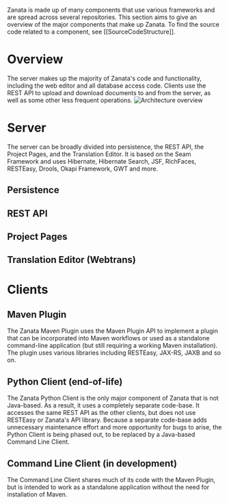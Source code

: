Zanata is made up of many components that use various frameworks and are spread across several repositories. This section aims to give an overview of the major components that make up Zanata. To find the source code related to a component, see [[SourceCodeStructure]].

# Overview
The server makes up the majority of Zanata's code and functionality, including the web editor and all database access code. Clients use the REST API to upload and download documents to and from the server, as well as some other less frequent operations.
![Architecture overview](http://zanata.org/images/diagrams/zanata-1.7-architecture-overview.svg)

# Server
The server can be broadly divided into persistence, the REST API, the Project Pages, and the Translation Editor. It is based on the Seam Framework and uses Hibernate, Hibernate Search, JSF, RichFaces, RESTEasy, Drools, Okapi Framework, GWT and more.

## Persistence
## REST API
## Project Pages
## Translation Editor (Webtrans)


# Clients

## Maven Plugin
The Zanata Maven Plugin uses the Maven Plugin API to implement a plugin that can be incorporated into Maven workflows or used as a standalone command-line application (but still requiring a working Maven installation). The plugin uses various libraries including RESTEasy, JAX-RS, JAXB and so on.

## Python Client (end-of-life)
The Zanata Python Client is the only major component of Zanata that is not Java-based. As a result, it uses a completely separate code-base. It accesses the same REST API as the other clients, but does not use RESTEasy or Zanata's API library. Because a separate code-base adds unnecessary maintenance effort and more opportunity for bugs to arise, the Python Client is being phased out, to be replaced by a Java-based Command Line Client.

## Command Line Client (in development)
The Command Line Client shares much of its code with the Maven Plugin, but is intended to work as a standalone application without the need for installation of Maven.